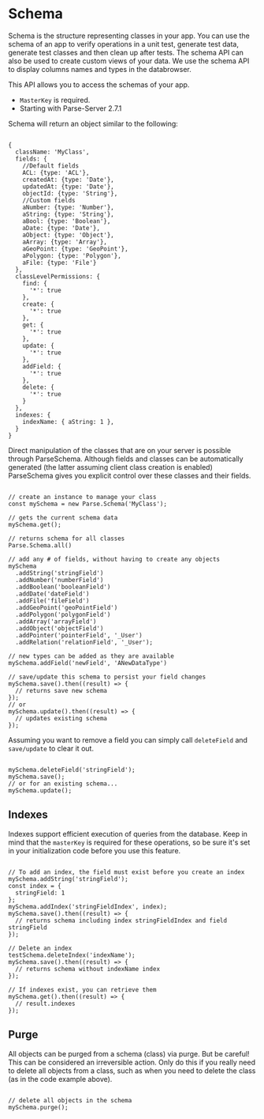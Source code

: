 # Schema

Schema is the structure representing classes in your app. You can use the schema
of an app to verify operations in a unit test, generate test data, generate test
classes and then clean up after tests. The schema API can also be used to create
custom views of your data. We use the schema API to display columns names and
types in the databrowser.

This API allows you to access the schemas of your app.

* `MasterKey` is required.
* Starting with Parse-Server 2.7.1

Schema will return an object similar to the following:

<pre><code class="javascript">
{
  className: 'MyClass',
  fields: {
    //Default fields
    ACL: {type: 'ACL'},
    createdAt: {type: 'Date'},
    updatedAt: {type: 'Date'},
    objectId: {type: 'String'},
    //Custom fields
    aNumber: {type: 'Number'},
    aString: {type: 'String'},
    aBool: {type: 'Boolean'},
    aDate: {type: 'Date'},
    aObject: {type: 'Object'},
    aArray: {type: 'Array'},
    aGeoPoint: {type: 'GeoPoint'},
    aPolygon: {type: 'Polygon'},
    aFile: {type: 'File'}
  },
  classLevelPermissions: {
    find: {
      '*': true
    },
    create: {
      '*': true
    },
    get: {
      '*': true
    },
    update: {
      '*': true
    },
    addField: {
      '*': true
    },
    delete: {
      '*': true
    }
  },
  indexes: {
    indexName: { aString: 1 },
  }
}
</code></pre>

Direct manipulation of the classes that are on your server is possible through ParseSchema. Although fields and classes can be automatically generated (the latter assuming client class creation is enabled) ParseSchema gives you explicit control over these classes and their fields.

<pre><code class="javascript">
// create an instance to manage your class
const mySchema = new Parse.Schema('MyClass');

// gets the current schema data
mySchema.get();

// returns schema for all classes
Parse.Schema.all()

// add any # of fields, without having to create any objects
mySchema
  .addString('stringField')
  .addNumber('numberField')
  .addBoolean('booleanField')
  .addDate('dateField')
  .addFile('fileField')
  .addGeoPoint('geoPointField')
  .addPolygon('polygonField')
  .addArray('arrayField')
  .addObject('objectField')
  .addPointer('pointerField', '_User')
  .addRelation('relationField', '_User');

// new types can be added as they are available
mySchema.addField('newField', 'ANewDataType')

// save/update this schema to persist your field changes
mySchema.save().then((result) => {
  // returns save new schema
});
// or
mySchema.update().then((result) => {
  // updates existing schema
});
</code></pre>

Assuming you want to remove a field you can simply call `deleteField` and `save/update` to clear it out.

<pre><code class="javascript">
mySchema.deleteField('stringField');
mySchema.save();
// or for an existing schema...
mySchema.update();
</code></pre>

## Indexes

Indexes support efficient execution of queries from the database. Keep in mind that the `masterKey` is required for these operations, so be sure it's set in your initialization code before you use this feature.

<pre><code class="javascript">
// To add an index, the field must exist before you create an index
mySchema.addString('stringField');
const index = {
  stringField: 1
};
mySchema.addIndex('stringFieldIndex', index);
mySchema.save().then((result) => {
  // returns schema including index stringFieldIndex and field stringField
});

// Delete an index
testSchema.deleteIndex('indexName');
mySchema.save().then((result) => {
  // returns schema without indexName index
});

// If indexes exist, you can retrieve them
mySchema.get().then((result) => {
  // result.indexes
});
</code></pre>

## Purge

All objects can be purged from a schema (class) via purge. But be careful! This can be considered an irreversible action. Only do this if you really need to delete all objects from a class, such as when you need to delete the class (as in the code example above).

<pre><code class="javascript">
// delete all objects in the schema
mySchema.purge();
</code></pre>


